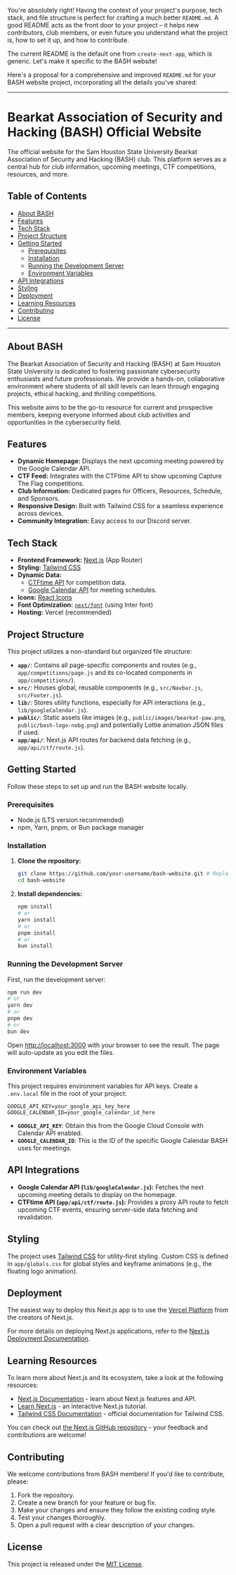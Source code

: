You're absolutely right\! Having the context of your project's purpose, tech stack, and file structure is perfect for crafting a much better `README.md`. A good README acts as the front door to your project – it helps new contributors, club members, or even future you understand what the project is, how to set it up, and how to contribute.

The current README is the default one from `create-next-app`, which is generic. Let's make it specific to the BASH website\!

Here's a proposal for a comprehensive and improved `README.md` for your BASH website project, incorporating all the details you've shared:

---

# Bearkat Association of Security and Hacking (BASH) Official Website

The official website for the Sam Houston State University Bearkat Association of Security and Hacking (BASH) club. This platform serves as a central hub for club information, upcoming meetings, CTF competitions, resources, and more.

## Table of Contents

- [About BASH](https://www.google.com/search?q=%23about-bash)
- [Features](https://www.google.com/search?q=%23features)
- [Tech Stack](https://www.google.com/search?q=%23tech-stack)
- [Project Structure](https://www.google.com/search?q=%23project-structure)
- [Getting Started](https://www.google.com/search?q=%23getting-started)
  - [Prerequisites](https://www.google.com/search?q=%23prerequisites)
  - [Installation](https://www.google.com/search?q=%23installation)
  - [Running the Development Server](https://www.google.com/search?q=%23running-the-development-server)
  - [Environment Variables](https://www.google.com/search?q=%23environment-variables)
- [API Integrations](https://www.google.com/search?q=%23api-integrations)
- [Styling](https://www.google.com/search?q=%23styling)
- [Deployment](https://www.google.com/search?q=%23deployment)
- [Learning Resources](https://www.google.com/search?q=%23learning-resources)
- [Contributing](https://www.google.com/search?q=%23contributing)
- [License](https://www.google.com/search?q=%23license)

---

## About BASH

The Bearkat Association of Security and Hacking (BASH) at Sam Houston State University is dedicated to fostering passionate cybersecurity enthusiasts and future professionals. We provide a hands-on, collaborative environment where students of all skill levels can learn through engaging projects, ethical hacking, and thrilling competitions.

This website aims to be the go-to resource for current and prospective members, keeping everyone informed about club activities and opportunities in the cybersecurity field.

## Features

- **Dynamic Homepage:** Displays the next upcoming meeting powered by the Google Calendar API.
- **CTF Feed:** Integrates with the CTFtime API to show upcoming Capture The Flag competitions.
- **Club Information:** Dedicated pages for Officers, Resources, Schedule, and Sponsors.
- **Responsive Design:** Built with Tailwind CSS for a seamless experience across devices.
- **Community Integration:** Easy access to our Discord server.

## Tech Stack

- **Frontend Framework:** [Next.js](https://nextjs.org) (App Router)
- **Styling:** [Tailwind CSS](https://tailwindcss.com/)
- **Dynamic Data:**
  - [CTFtime API](https://ctftime.org/api/) for competition data.
  - [Google Calendar API](https://developers.google.com/calendar/api) for meeting schedules.
- **Icons:** [React Icons](https://react-icons.github.io/react-icons/)
- **Font Optimization:** [`next/font`](<https://www.google.com/search?q=%5Bhttps://nextjs.org/docs/app/building-your-application/optimizing/fonts%5D(https://nextjs.org/docs/app/building-your-application/optimizing/fonts)>) (using Inter font)
- **Hosting:** Vercel (recommended)

## Project Structure

This project utilizes a non-standard but organized file structure:

- **`app/`**: Contains all page-specific components and routes (e.g., `app/competitions/page.js` and its co-located components in `app/competitions/`).
- **`src/`**: Houses global, reusable components (e.g., `src/Navbar.js`, `src/Footer.js`).
- **`lib/`**: Stores utility functions, especially for API interactions (e.g., `lib/googleCalendar.js`).
- **`public/`**: Static assets like images (e.g., `public/images/bearkat-paw.png`, `public/bash-logo-nobg.png`) and potentially Lottie animation JSON files if used.
- **`app/api/`**: Next.js API routes for backend data fetching (e.g., `app/api/ctf/route.js`).

## Getting Started

Follow these steps to set up and run the BASH website locally.

### Prerequisites

- Node.js (LTS version recommended)
- npm, Yarn, pnpm, or Bun package manager

### Installation

1.  **Clone the repository:**
    ```bash
    git clone https://github.com/your-username/bash-website.git # Replace with your repo URL
    cd bash-website
    ```
2.  **Install dependencies:**
    ```bash
    npm install
    # or
    yarn install
    # or
    pnpm install
    # or
    bun install
    ```

### Running the Development Server

First, run the development server:

```bash
npm run dev
# or
yarn dev
# or
pnpm dev
# or
bun dev
```

Open [http://localhost:3000](https://www.google.com/search?q=http://localhost:3000) with your browser to see the result. The page will auto-update as you edit the files.

### Environment Variables

This project requires environment variables for API keys. Create a `.env.local` file in the root of your project:

```
GOOGLE_API_KEY=your_google_api_key_here
GOOGLE_CALENDAR_ID=your_google_calendar_id_here
```

- **`GOOGLE_API_KEY`**: Obtain this from the Google Cloud Console with Calendar API enabled.
- **`GOOGLE_CALENDAR_ID`**: This is the ID of the specific Google Calendar BASH uses for meetings.

## API Integrations

- **Google Calendar API (`lib/googleCalendar.js`):** Fetches the next upcoming meeting details to display on the homepage.
- **CTFtime API (`app/api/ctf/route.js`):** Provides a proxy API route to fetch upcoming CTF events, ensuring server-side data fetching and revalidation.

## Styling

The project uses [Tailwind CSS](https://tailwindcss.com/) for utility-first styling. Custom CSS is defined in `app/globals.css` for global styles and keyframe animations (e.g., the floating logo animation).

## Deployment

The easiest way to deploy this Next.js app is to use the [Vercel Platform](https://vercel.com/new?utm_medium=default-template&filter=next.js&utm_source=create-next-app&utm_campaign=create-next-app-readme) from the creators of Next.js.

For more details on deploying Next.js applications, refer to the [Next.js Deployment Documentation](https://nextjs.org/docs/app/building-your-application/deploying).

## Learning Resources

To learn more about Next.js and its ecosystem, take a look at the following resources:

- [Next.js Documentation](https://nextjs.org/docs) - learn about Next.js features and API.
- [Learn Next.js](https://nextjs.org/learn) - an interactive Next.js tutorial.
- [Tailwind CSS Documentation](https://tailwindcss.com/docs) - official documentation for Tailwind CSS.

You can check out [the Next.js GitHub repository](https://github.com/vercel/next.js) - your feedback and contributions are welcome\!

## Contributing

We welcome contributions from BASH members\! If you'd like to contribute, please:

1.  Fork the repository.
2.  Create a new branch for your feature or bug fix.
3.  Make your changes and ensure they follow the existing coding style.
4.  Test your changes thoroughly.
5.  Open a pull request with a clear description of your changes.

## License

This project is released under the [MIT License](LICENSE.md).
